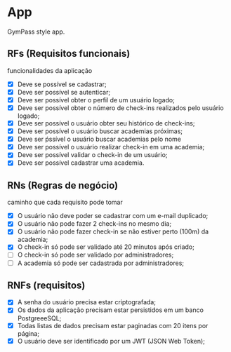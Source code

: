 # App

GymPass style app.

## RFs (Requisitos funcionais)

funcionalidades da aplicação

- [X] Deve se possível se cadastrar;
- [X] Deve ser possível se autenticar;
- [X] Deve ser possível obter o perfil de um usuário logado;
- [X] Deve ser possível obter o número de check-ins realizados pelo usuário logado;
- [X] Deve ser possível o usuário obter seu histórico de check-ins;
- [X] Deve ser possível o usuário buscar academias próximas;
- [X] Deve ser ṕssível o usuário buscar  academias pelo nome
- [X] Deve ser possível o usuário realizar check-in em uma academia;
- [x] Deve ser possível validar o check-in de um usuário;
- [X] Deve ser possível cadastrar uma academia.

## RNs (Regras de negócio)

caminho que cada requisito pode tomar

- [X] O usuário não deve poder se cadastrar com um e-mail duplicado;
- [X] O usuário não pode fazer 2 check-ins no mesmo dia;
- [X] O usuário não pode fazer check-in se não estiver perto (100m) da academia;
- [X] O check-in só pode ser validado até 20 minutos após criado;
- [ ] O check-in só pode ser validado por administradores;
- [ ] A academia só pode ser cadastrada por administradores;

## RNFs (requisitos)

- [X] A senha do usuário precisa estar criptografada;
- [X] Os dados da aplicação precisam estar persistidos em um banco PostgreeeSQL;
- [x] Todas listas de dados precisam estar paginadas com 20 itens por página;
- [x] O usuário deve ser identificado por um JWT (JSON Web Token);
